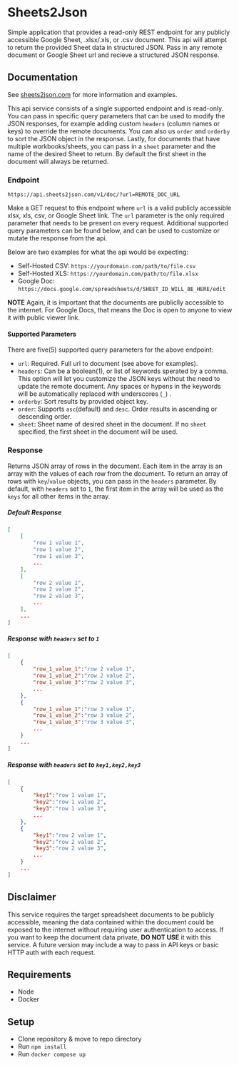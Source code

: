 # Sheets2Json
Simple application that provides a read-only REST endpoint for any publicly accessible Google Sheet, .xlsx/.xls, or .csv document. This api will attempt to return the provided Sheet data in structured JSON. Pass in any remote document or Google Sheet url and recieve a structured JSON response.

## Documentation
See [sheets2json.com](https://www.sheets2json.com) for more information and examples.

This api service consists of a single supported endpoint and is read-only. You can pass in specific query parameters that can be used to modify the JSON responses, for example adding custom `headers` (column names or keys) to override the remote documents. You can also us `order` and `orderby` to sort the JSON object in the response.  Lastly, for documents that have multiple workbooks/sheets, you can pass in a `sheet` parameter and the name of the desired Sheet to return. By default the first sheet in the document will always be returned.

### Endpoint
`https://api.sheets2json.com/v1/doc/?url=REMOTE_DOC_URL`

Make a GET request to this endpoint where `url` is a valid publicly accessible xlsx, xls, csv, or Google Sheet link. The  `url` parameter is the only required parameter that needs to be present on every request. Additional supported query parameters can be found below, and can be used to customize or mutate the response from the api.

Below are two examples for what the api would be expecting:
- Self-Hosted CSV: `https://yourdomain.com/path/to/file.csv`
- Self-Hosted XLS: `https://yourdomain.com/path/to/file.xlsx`
- Google Doc: `https://docs.google.com/spreadsheets/d/SHEET_ID_WILL_BE_HERE/edit`

__NOTE__ Again, it is important that the documents are publiclly accessible to the internet. For Google Docs, that means the Doc is open to anyone to view it with public viewer link.

#### Supported Parameters 
There are five(5) supported query parameters for the above endpoint:
- `url`: Required. Full url to document (see above for examples).
- `headers`: Can be a boolean(1), or list of keywords sperated by a comma. This option will let you customize the JSON keys without the need to update the remote document. Any spaces or hypens in the keywords will be automatically replaced with underscores (`_`) .
- `orderby`: Sort results by provided object key.
- `order`: Supports `asc`(default) and `desc`. Order results in ascending or descending order.
- `sheet`: Sheet name of desired sheet in the document. If no `sheet` specified, the first sheet in the document will be used.

### Response
Returns JSON array of rows in the document. Each item in the array is an array with the values of each row from the document. To return an array of rows with `key`/`value` objects, you can pass in the `headers` parameter. By default, with `headers` set to `1`, the first item in the array will be used as the  `keys` for all other items in the array.

##### Default Response
```JSON
[
    [
        "row 1 value 1",
        "row 1 value 2",
        "row 1 value 3",
        ...
    ],
    [
        "row 2 value 1",
        "row 2 value 2",
        "row 2 value 3",
        ...
    ],
    ...
]
```
##### Response with `headers` set to `1`
```JSON
[
    {
        "row_1_value_1":"row 2 value 1",
        "row_1_value_2":"row 2 value 2",
        "row_1_value_3":"row 2 value 3",
        ...
    },
    {
        "row_1_value_1":"row 3 value 1",
        "row_1_value_2":"row 3 value 2",
        "row_1_value_3":"row 3 value 3",
        ...
    }
    ...
]
```

##### Response with `headers` set to `key1,key2,key3`
```JSON
[
    {
        "key1":"row 1 value 1",
        "key2":"row 1 value 2",
        "key3":"row 1 value 3",
        ...
    },
    {
        "key1":"row 2 value 1",
        "key2":"row 2 value 2",
        "key3":"row 2 value 3",
        ...
    }
    ...
]
```

## Disclaimer
This service requires the target spreadsheet documents to be publicly accessible, meaning the data contained within the document could be exposed to the internet without requiring user authentication to access. If you want to keep the document data private, __DO NOT USE__ it with this service. A future version may include a way to pass in API keys or basic HTTP auth with each request.

## Requirements 
- Node
- Docker

## Setup
- Clone repository & move to repo directory
- Run `npm install`
- Run `docker compose up`
